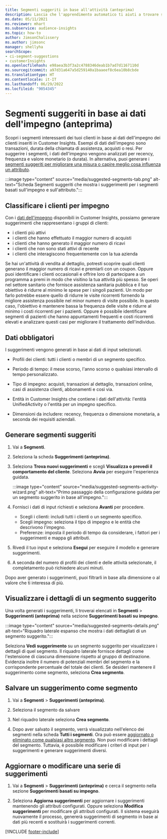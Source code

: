 ```yaml
---
title: Segmenti suggeriti in base all'attività (anteprima)
description: Lascia che l'apprendimento automatico ti aiuti a trovare segmenti nuovi e interessanti in base all'impegno dei clienti.
ms.date: 05/11/2021
ms.reviewer: mhart
ms.subservice: audience-insights
ms.topic: how-to
author: JimsonChalissery
ms.author: jimsonc
manager: shellyha
searchScope:
- ci-segment-suggestions
- customerInsights
ms.openlocfilehash: e98aea3b3f3a2c4788346deab1b7ad7d1167110d
ms.sourcegitcommit: a97d31a647a5d259140a1baaeef8c6ea10b8cbde
ms.translationtype: HT
ms.contentlocale: it-IT
ms.lasthandoff: 06/29/2022
ms.locfileid: "9054345"
---
```

# <a name="suggested-segments-based-on-activity-data-preview"></a>Segmenti suggeriti in base ai dati dell'impegno (anteprima)

Scopri i segmenti interessanti dei tuoi clienti in base ai dati dell'impegno dei clienti inseriti in Customer Insights. Esempi di dati dell'impegno sono transazioni, durata della chiamata di assistenza, acquisti o resi. Per suggerire i segmenti, i dati dell'impegno vengono analizzati per recency, frequenza e valore monetario (o durata). In alternativa, puoi generare i [segmenti suggeriti per migliorare una misura o capire meglio cosa influenza un attributo](suggested-segments.md).

:::image type="content" source="media/suggested-segments-tab.png" alt-text="Scheda Segmenti suggeriti che mostra i suggerimenti per i segmenti basati sull'impegno e sull'attributo.":::

## <a name="categorize-customers-by-activity"></a>Classificare i clienti per impegno

Con i [dati dell'impegno](activities.md) disponibili in Customer Insights, possiamo generare suggerimenti che rappresentano i gruppi di clienti:

- i clienti più attivi 
- i clienti che hanno effettuato il maggior numero di acquisti 
- i clienti che hanno generato il maggior numero di ricavi 
- i clienti che non sono stati attivi di recente 
- i clienti che interagiscono frequentemente con la tua azienda  

Se hai un'attività di vendita al dettaglio, potresti scoprire quali clienti generano il maggior numero di ricavi e premiarli con un coupon. Oppure puoi identificare i clienti occasionali e offrire loro di partecipare a un programma a premi in modo che visitino la tua attività più spesso.
Se operi nel settore sanitario che fornisce assistenza sanitaria pubblica e il tuo obiettivo è ridurre al minimo le spese per i singoli pazienti. Un modo per farlo potrebbe essere quello di ridurre le visite ricorrenti fornendo la migliore assistenza possibile nel minor numero di visite possibile. In questo caso, l'obiettivo è mantenere bassa la frequenza delle visite e ridurre al minimo i costi ricorrenti per i pazienti. Oppure è possibile identificare segmenti di pazienti che hanno appuntamenti frequenti e costi ricorrenti elevati e analizzare questi casi per migliorare il trattamento dell'individuo. 

## <a name="required-data"></a>Dati obbligatori

I suggerimenti vengono generati in base ai dati di input selezionati. 

- Profili dei clienti: tutti i clienti o membri di un segmento specifico. 

- Periodo di tempo: il mese scorso, l'anno scorso o qualsiasi intervallo di tempo personalizzato.

- Tipo di impegno: acquisti, transazioni al dettaglio, transazioni online, casi di assistenza clienti, abbonamenti e così via.  

- Entità in Customer Insights che contiene i dati dell'attività: l'entità UnifiedActivity o l'entità per un impegno specifico. 

- Dimensioni da includere: recency, frequenza o dimensione monetaria, a seconda dei requisiti aziendali.

## <a name="generate-suggested-segments"></a>Generare segmenti suggeriti

1. Vai a **Segmenti**.

1. Seleziona la scheda **Suggerimenti (anteprima)**.

1. Seleziona **Trova nuovi suggerimenti** e scegli **Visualizza o prevedi il comportamento del cliente**. Seleziona **Avvia** per eseguire l'esperienza guidata.

   :::image type="content" source="media/suggested-segments-activity-wizard.png" alt-text="Primo passaggio della configurazione guidata per un segmento suggerito in base all'impegno.":::

1. Fornisci i dati di input richiesti e seleziona **Avanti** per procedere.

   - Scegli i clienti: includi tutti i clienti o un segmento specifico.
   - Scegli impegno: seleziona il tipo di impegno e le entità che descrivono l'impegno.
   - Preferenze: imposta il periodo di tempo da considerare, i fattori per i suggerimenti e mappa gli attributi.

1. Rivedi il tuo input e seleziona **Esegui** per eseguire il modello e generare suggerimenti.

1. A seconda del numero di profili dei clienti e delle attività selezionate, il completamento può richiedere alcuni minuti. 

Dopo aver generato i suggerimenti, puoi filtrarli in base alla dimensione o al valore che ti interessa di più. 

## <a name="view-details-of-a-suggested-segment"></a>Visualizzare i dettagli di un segmento suggerito

Una volta generati i suggerimenti, li troverai elencati in **Segmenti** > **Suggerimenti (anteprima)** nella sezione **Suggerimenti basati su impegno**.

:::image type="content" source="media/suggested-segments-details.png" alt-text="Riquadro laterale espanso che mostra i dati dettagliati di un segmento suggerito.":::

Seleziona **Vedi suggerimento** su un segmento suggerito per visualizzare i dettagli di quel segmento. Il riquadro laterale fornisce dettagli come l'estensione di ciascuna dimensione rispetto al gruppo di destinazione. Evidenzia inoltre il numero di potenziali membri del segmento e la corrispondente percentuale del totale dei clienti. Se desideri mantenere il suggerimento come segmento, seleziona **Crea segmento**.    

## <a name="save-a-suggestion-as-a-segment"></a>Salvare un suggerimento come segmento

1. Vai a **Segmenti** > **Suggerimenti (anteprima)**.

1. Seleziona il segmento da salvare 

1. Nel riquadro laterale seleziona **Crea segmento**. 

1. Dopo aver salvato il segmento, verrà visualizzato nell'elenco dei segmenti nella scheda **Tutti i segmenti**. Ora può essere [aggiornato o eliminato come qualsiasi altro segmento](segments.md). Non puoi modificare i dettagli del segmento. Tuttavia, è possibile modificare i criteri di input per i suggerimenti e generare suggerimenti diversi.

## <a name="refresh-or-edit-a-set-of-suggestions"></a>Aggiornare o modificare una serie di suggerimenti

1. Vai a **Segmenti** > **Suggerimenti (anteprima)** e cerca il segmento nella sezione **Suggerimenti basati su impegno**.

1. Seleziona **Aggiorna suggerimenti** per aggiornare i suggerimenti mantenendo gli attributi configurati. Oppure seleziona **Modifica suggerimenti** per modificare gli attributi configurati. Il sistema eseguirà nuovamente il processo, genererà suggerimenti di segmento in base ai dati più recenti e sostituirà i suggerimenti correnti.

[!INCLUDE [footer-include](includes/footer-banner.md)]
